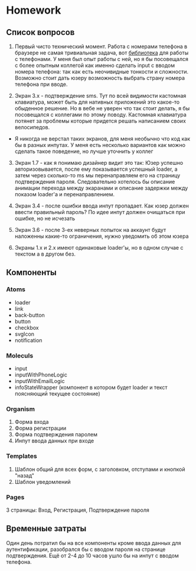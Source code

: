 # Homework

## Список вопросов

1. Первый чисто технический момент. Работа с номерами телефона в браузере не самая тривиальная задача, вот [библиотека](https://github.com/catamphetamine/libphonenumber-js) для работы с телефонами. У меня был опыт работы с ней, но я бы посовещался с более опытным коллегой как именно сделать input с вводом номера телефона: так как есть неочивидные тонкости и сложности. Возможно стоит дать юзеру возможность выбрать страну номера телефона при вводе.

2. Экран 3.x - подтверждение sms. Тут по всей видимости кастомная клавиатура, может быть для нативных приложений это какое-то обыденное решение. Но в вебе не уверен что так стоит делать, я бы посовещался с коллегами по этому поводу. Кастомная клавиатура потянет за проблемы которые придется решать написанием своих велосипедов.

- Я никогда не верстал таких экранов, для меня необычно что код как бы в разных инпутах. У меня есть несколько вариантов как можно сделать такое поведение, но лучше уточнить у коллег

3. Экран 1.7 - как я понимаю дизайнер видит это так: Юзер успешно авторизовывается, после ему показывается успешный loader, а затем через сколько-то ms мы перенаправляем его на страницу подтверждения пароля. Следовательно хотелось бы описание анимации перехода между экаранами и описание задержки между показом loader'a и перенаправлением.

4. Экран 3.4 - после ошибки ввода инпут пропадает. Как юзер должен ввести правильный пароль? По идее инпут должен очищаться при ошибке, но не исчезать

5. Экран 3.6 - после 3-ех неверных попыток на аккаунт будут наложенны какие-то ограничения, нужно уведомить об этом юзера

6. Экраны 1.x и 2.x имеют одинаковые loader'ы, но в одном случае с текстом а в другом без.

## Компоненты

### Atoms

- loader
- link
- back-button
- button
- checkbox
- svgIcon
- notification

### Moleculs

- input
- inputWithPhoneLogic
- inputWithEmailLogic
- infoStateWrapper (компонент в котором будет loader и текст поясняющий текущее состояние)

### Organism

1. Форма входа
2. Форма регистрации
3. Форма подтверждения паролем
4. Инпут ввода данных при входе

### Templates

1. Шаблон общий для всех форм, с заголовком, отступами и кнопкой "назад"
2. Шаблон уведомлений

### Pages

3 страницы: Вход, Регистрация, Подтверждение пароля

## Временные затраты

Один день потратил бы на все компоненты кроме ввода данных для аутентификации, разобрался бы с вводом пароля на странице подтверждения.
Ещё от 2-4 до 10 часов ушло бы на инпут с вводом телефона.
